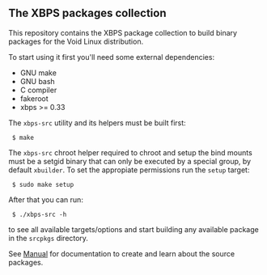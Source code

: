 ## The XBPS packages collection

This repository contains the XBPS package collection to build binary packages
for the Void Linux distribution.

To start using it first you'll need some external dependencies:

- GNU make
- GNU bash
- C compiler
- fakeroot
- xbps >= 0.33

The `xbps-src` utility and its helpers must be built first:

     $ make

The `xbps-src` chroot helper required to chroot and setup the bind mounts must
be a setgid binary that can only be executed by a special group, by default `xbuilder`.
To set the appropiate permissions run the `setup` target:

     $ sudo make setup

After that you can run:

     $ ./xbps-src -h

to see all available targets/options and start building any available package
in the `srcpkgs` directory.

See [Manual](https://github.com/voidlinux/xbps-packages/blob/master/Manual.md)
for documentation to create and learn about the source packages.
